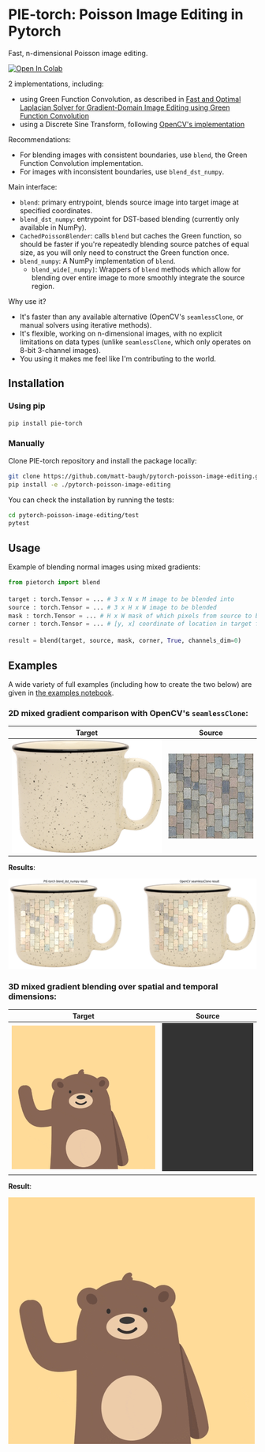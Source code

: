 # PIE-torch: Poisson Image Editing in Pytorch

Fast, n-dimensional Poisson image editing.

[![Open In Colab](https://colab.research.google.com/assets/colab-badge.svg)](https://colab.research.google.com/github/matt-baugh/pytorch-poisson-image-editing/blob/master/examples.ipynb)

2 implementations, including:
 - using Green Function Convolution, as described in [Fast and Optimal Laplacian Solver for Gradient-Domain Image Editing using Green Function Convolution](https://arxiv.org/abs/1902.00176)
 - using a Discrete Sine Transform, following [OpenCV's implementation](https://github.com/opencv/opencv/blob/3f4ffe7844cead4e406bfb0067e9dae2ff9247f3/modules/photo/src/seamless_cloning_impl.cpp#L323)

Recommendations:
 - For blending images with consistent boundaries, use `blend`, the Green Function Convolution implementation. 
 - For images with inconsistent boundaries, use `blend_dst_numpy`.

Main interface:
 - `blend`: primary entrypoint, blends source image into target image at specified coordinates.
 - `blend_dst_numpy`: entrypoint for DST-based blending (currently only available in NumPy).
 - `CachedPoissonBlender`: calls `blend` but caches the Green function, so should be faster if you're repeatedly
blending source patches of equal size, as you will only need to construct the Green function once.
 - `blend_numpy`: A NumPy implementation of `blend`.
   - `blend_wide[_numpy]`: Wrappers of `blend` methods which allow for blending over entire image to more smoothly integrate the source region.
   
Why use it?
 - It's faster than any available alternative (OpenCV's `seamlessClone`, or manual solvers using iterative methods).
 - It's flexible, working on n-dimensional images, with no explicit limitations on data types
   (unlike `seamlessClone`, which only operates on 8-bit 3-channel images).
 - You using it makes me feel like I'm contributing to the world.

## Installation

### Using pip

```bash
pip install pie-torch
```

### Manually
Clone PIE-torch repository and install the package locally:

```bash
git clone https://github.com/matt-baugh/pytorch-poisson-image-editing.git
pip install -e ./pytorch-poisson-image-editing
```

You can check the installation by running the tests:

```bash
cd pytorch-poisson-image-editing/test
pytest
```

## Usage

Example of blending normal images using mixed gradients:
```python
from pietorch import blend

target : torch.Tensor = ... # 3 x N x M image to be blended into
source : torch.Tensor = ... # 3 x H x W image to be blended
mask : torch.Tensor = ... # H x W mask of which pixels from source to be included
corner : torch.Tensor = ... # [y, x] coordinate of location in target for source to be blended

result = blend(target, source, mask, corner, True, channels_dim=0)
```

## Examples
A wide variety of full examples (including how to create the two below) are given in [the examples notebook](https://github.com/matt-baugh/pytorch-poisson-image-editing/blob/master/examples.ipynb).

### 2D mixed gradient comparison with OpenCV's `seamlessClone`:

Target | Source 
:-------------------------:|:-------------------------:
![](./example_images/mug.png)  | <img src="./example_images/brick_texture.jpg" alt="drawing" width="512"/>

**Results**:

![](./example_images/mixed_gradients_blending_comparison.png)


### 3D mixed gradient blending over spatial and temporal dimensions:

Target | Source
:-------------------------:|:-------------------------:
![](./example_images/wave.gif)  | <img src="./example_images/splat.gif" alt="drawing" width="300" height="300"/>

**Result**:

![](./example_images/wave_splat.gif)
